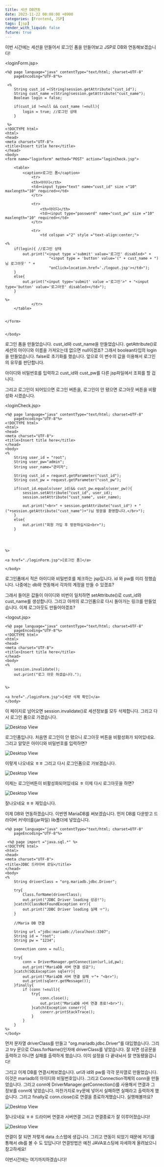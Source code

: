 ```yaml
---
title: 세션 DB연동
date: 2023-11-22 00:00:00 +0900
categories: [Frontend, JSP]
tags: [jsp]
render_with_liquid: false
future: true
---
```


이번 시간에는 세션을 만들어서 로그인 폼을 만들어보고 JSP로 DB와 연동해보겠습니다!

<loginForm.jsp>

```
<%@ page language="java" contentType="text/html; charset=UTF-8"
    pageEncoding="UTF-8"%>
    
 <%
 	String cust_id =(String)session.getAttribute("cust_id");
 	String cust_name =(String)session.getAttribute("cust_name");
 	Boolean login = false;
 	
 	if(cust_id !=null && cust_name !=null){
 		login = true; //로그인 상태
 	}
 
 %>
<!DOCTYPE html>
<html>
<head>
<meta charset="UTF-8">
<title>Insert title here</title>
</head>
<body>
<form name="loginform" method="POST" action="loginCheck.jsp">

	<table>
		<caption>로그인 폼</caption>
			<tr>
			<th>아이디</th>
			<td><input type="text" name="cust_id" size ="10" maxlength="10" required></td>
			</tr>
			
			<tr>
				<th>아이디</th>
				<td><input type="password" name="cust_pw" size ="10" maxlength="10" required></td>
			</tr>
			
			<tr>
				<td colspan ="2" style ="text-align:center;">
				
<%
	if(login){ //로그인 상태
		out.print("<input type ='submit' value='로그인' disabled>" + 
					"<input type = 'button' value='(" + cust_name + ")님 로그아웃' " +
					"onClick=location.href='./logout.jsp'></td>");
	}
	else{
		out.print("<input type='submit' value ='로그인'>" + "<input type='button' value='로그아웃' disabled></td>");
	}

%>
			</tr>
	</table>


</form>


</body>
```

로그인 폼을 만들었습니다. cust\_id와 cust\_name을 만들었습니다. getAttribute()로 세션의 아이디와 이름을 가져오는데 없으면 null이겠죠? 그래서 boolean타입의 login을 만들었습니다. false로 초기화를 했습니다. 앞으로 이 변수의 값을 이용해서 로그인의 유무를 판단합니다.

아이디와 비밀번호를 입력하고 cust\_id와 cust\_pw를 다른 jsp파일에서 조회를 할 겁니다.

그리고 로그인이 되어있으면 로그인 버튼을, 로그인이 안 됐으면 로그아웃 버튼을 비활성화 시켰습니다.

<loginCheck.jsp>

```
<%@ page language="java" contentType="text/html; charset=UTF-8"
    pageEncoding="UTF-8"%>
<!DOCTYPE html>
<html>
<head>
<meta charset="UTF-8">
<title>Insert title here</title>
</head>
<body>
<%
	String user_id = "root";
	String user_pw="admin";
	String user_name="관리자";
	
	String cust_id = request.getParameter("cust_id");
	String cust_pw = request.getParameter("cust_pw");
	
	if(cust_id.equals(user_id)&& cust_pw.equals(user_pw)){
		session.setAttribute("cust_id", user_id);
		session.setAttribute("cust_name", user_name);
		
		out.print("<br>" + session.getAttribute("cust_id") + "("+session.getAttribute("cust_name")+")님 방문을 환영합니다.</br>");
	}
	else{
		out.print("회원 가입 후 방문하십시요<br>");
	}

	


%>

<a href="./loginForm.jsp">[로그인 폼]</a>

</body>
```

로그인폼에서 적은 아이디와 비밀번호를 체크하는 jsp입니다. id 와 pw를 미리 정했습니다. 나중에는 db와 연동해서 각자의 계정을 만들 수 있겠죠?

그래서 들어온 값들이 아이디와 비번이 일치하면 setAttribute()로 cust\_id와 cust\_name를 생성합니다. 그리고 아까의 로그인폼으로 다시 돌아가는 링크를 만들었습니다. 이제 로그아웃도 만들어야겠죠?

<logout.jsp>

```
<%@ page language="java" contentType="text/html; charset=UTF-8"
    pageEncoding="UTF-8"%>
<!DOCTYPE html>
<html>
<head>
<meta charset="UTF-8">
<title>Insert title here</title>
</head>
<body>
<%
	session.invalidate();
	out.print("로그 아웃 하셨습니다.");
	

%>

<a href="./loginForm.jsp">[세션 삭제 확인]</a>
</body>
```

이 페이지로 넘어오면 session.invalidate()로 세션정보를 모두 삭제합니다. 그리고 다시 로그인 폼으로 가겠습니다.

![Desktop View](/assets/img/Frontend/JSP/Session-DB/1.png)

로그인폼입니다. 처음엔 로그인이 안 됐으니 로그아웃 버튼을 비활성화가 되어있네요. 그리고 알맞은 아이디와 비밀번호를 입력하면?

![Desktop View](/assets/img/Frontend/JSP/Session-DB/2.png)

이렇게 나오네요 ㅎㅎ 그리고 다시 로그인폼으로 가보겠습니다.

![Desktop View](/assets/img/Frontend/JSP/Session-DB/3.png)

이제는 로그인버튼이 비활성화되어있네요 ㅎ 이제 다시 로그아웃을 하면?

![Desktop View](/assets/img/Frontend/JSP/Session-DB/4.png)

잘나오네요 ㅎㅎ 재밌습니다.

이제 DB와 연동하겠습니다. 이번엔 MariaDB를 써보겠습니다. 먼저 DB를 다운받고 드라이버 커넥터를(jar파일) lib폴더에 넣었습니다.

```
<%@ page language="java" contentType="text/html; charset=UTF-8"
    pageEncoding="UTF-8"%>
    
 <%@ page import ="java.sql.*" %>
<!DOCTYPE html>
<html>
<head>
<meta charset="UTF-8">
<title>JDBC 드라이버 로딩</title>
</head>
<body>
<%
	String driverClass = "org.mariadb.jdbc.Driver";

	try{
		Class.forName(driverClass);
		out.print("JDBC Driver loading 성공!");
	}catch(ClassNotFoundException err){
		out.print("JDBC Driver loading 실패 ㅜ");
	}

	//Maria DB 연결
	
	String url ="jdbc:mariadb://localhost:3307";
	String id = "root";
	String pw = "1234";
	
	Connection conn = null;
	
	try{
		conn = DriverManager.getConnection(url,id,pw);
		out.print("MariaDB 서버 연결 성공");
	}catch(SQLException sqlerr){
		out.print("MariaDB 서버 연결 실패 ㅜ"+ "<br>");
		out.print(sqlerr.getMessage());
	}finally{
		if (conn !=null){
			try{
				conn.close();
				out.print("MariaDB 서버 연결 종료!<br>");
			}catch(Exception conerr){
				conerr.printStackTrace();
			}
		}
	}
%>
</body>
```

먼저 문자열 driverClass를 만들고 "org.mariadb.jdbc.Driver"를 대입했습니다. 그리고 try 문으로 Class.forName()인자에 driverClass를 넣었습니다. 잘 되면 성공문을 출력하고 아니면 실패를 출력하게 했습니다. 이미 설정을 다 끝내놔서 잘 연동됐을겁니다!

그리고 이제 DB를 연결시켜보겠습니다. url과 id와 pw를 각각 문자열로 만들었습니다. 이것은 mariadb의 아이디와 비밀번호입니다. 그리고 Connection객체의 conn을 만들었습니다. 그리고 conn에 DriverManager.getConnection()를 사용해서 연결과 그 정보를 conn에 넣었습니다. 마찬가지로 try문에 넣어서 실패하면 실패라고 출력하게 했습니다. 그리고 finally로 conn.close()로 연결을 종료하게했습니다. 실행해볼까요?

![Desktop View](/assets/img/Frontend/JSP/Session-DB/5.png)

잘나오네요 ㅎㅎ 드라이버 연결과 서버연결 그리고 연결종료가 잘 이루어졌습니다!

![Desktop View](/assets/img/Frontend/JSP/Session-DB/6.png)

연결이 잘 되면 저렇게 data 소스탭에 생깁니다. 그리고 연동이 되었기 때문에 저기를 통해서 db를 볼 수 도 있답니다! 연결방법은 예전 JAVA포스팅에 자세하게 올려놨으니 참고하세요!

이번시간에는 여기까지하겠습니다!
